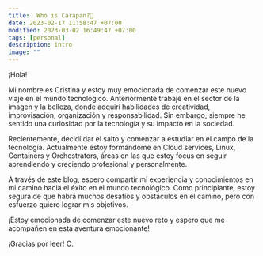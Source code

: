 ```yaml
---
title:  Who is Carapan?🐚 
date: 2023-02-17 11:58:47 +07:00
modified: 2023-03-02 16:49:47 +07:00
tags: [personal]
description: intro
image: ""
---
```




¡Hola!

Mi nombre es Cristina y estoy muy emocionada de comenzar este nuevo viaje en el mundo tecnológico. Anteriormente trabajé en el sector de la imagen y la belleza, donde adquirí habilidades de creatividad, improvisación, organización y responsabilidad. Sin embargo, siempre he sentido una curiosidad por la tecnología y su impacto en la sociedad.

Recientemente, decidí dar el salto y comenzar a estudiar en el campo de la tecnología. Actualmente estoy formándome en Cloud services, Linux, Containers y Orchestrators, áreas en las que estoy focus en seguir aprendiendo y creciendo profesional y personalmente.

A través de este blog, espero compartir mi experiencia y conocimientos en mi camino hacia el éxito en el mundo tecnológico. Como principiante, estoy segura de que habrá muchos desafíos y obstáculos en el camino, pero con esfuerzo quiero lograr mis objetivos.

¡Estoy emocionada de comenzar este nuevo reto y espero que me acompañen en esta aventura emocionante!

¡Gracias por leer!
C.








